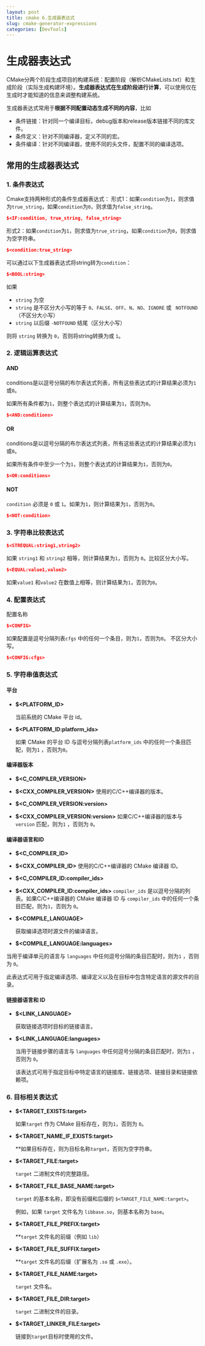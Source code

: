 ```yaml
---
layout: post
title: cmake 6.生成器表达式
slug: cmake-generator-expressions
categories: [DevTools]
---
```

# 生成器表达式

CMake分两个阶段生成项目的构建系统：配置阶段（解析CMakeLists.txt）和生成阶段（实际生成构建环境）。**生成器表达式在生成阶段进行计算**，可以使用仅在生成时才能知道的信息来调整构建系统。

生成器表达式常用于**根据不同配置动态生成不同的内容**，比如
+   条件链接：针对同一个编译目标，debug版本和release版本链接不同的库文件。
+   条件定义：针对不同编译器，定义不同的宏。
+   条件编译：针对不同编译器，使用不同的头文件，配置不同的编译选项。

## 常用的生成器表达式



### 1. 条件表达式

Cmake支持两种形式的条件生成器表达式：
形式1：如果`condition`为`1`，则求值为`true_string`，如果`condition`为`0`，则求值为`false_string`。
```cmake
$<IF:condition, true_string, false_string>
```
形式2：如果`condition`为`1`，则求值为`true_string`，如果`condition`为`0`，则求值为空字符串。
```cmake
$<condition:true_string>
```

可以通过以下生成器表达式将string转为`condition`：

```cmake
$<BOOL:string>
```

如果

+   `string` 为空
+   `string` 是不区分大小写的等于 `0`、`FALSE`、`OFF`、`N`、`NO`、`IGNORE` 或 ` NOTFOUND`（不区分大小写）
+   `string` 以后缀 `-NOTFOUND` 结尾（区分大小写）

则将 `string` 转换为 `0`，否则将string转换为或 `1`。

### 2. 逻辑运算表达式

#### AND

conditions是以逗号分隔的布尔表达式列表，所有这些表达式的计算结果必须为`1`或`0`。

如果所有条件都为`1`，则整个表达式的计算结果为`1`，否则为`0`。

```cmake
$<AND:conditions>
```

#### OR

conditions是以逗号分隔的布尔表达式列表，所有这些表达式的计算结果必须为`1`或`0`。

如果所有条件中至少一个为`1`，则整个表达式的计算结果为`1`，否则为`0`。

```cmake
$<OR:conditions>
```

#### NOT

`condition` 必须是 `0` 或 `1`。如果为`1`，则计算结果为`1`，否则为`0`。

```cmake
$<NOT:condition>
```

### 3. 字符串比较表达式

```cmake
$<STREQUAL:string1,string2>
```

如果 `string1` 和 `string2` 相等，则计算结果为`1`，否则为 `0`。比较区分大小写。

```cmake
$<EQUAL:value1,value2>
```

如果``value1`` 和``value2`` 在数值上相等，则计算结果为`1`，否则为``0``。

### 4. 配置表达式
配置名称
```cmake
$<CONFIG>
```
如果配置是逗号分隔列表``cfgs`` 中的任何一个条目，则为`1`，否则为``0``。
不区分大小写。

```cmake
$<CONFIG:cfgs>
```
### 5. 字符串值表达式

#### 平台

+   **$<PLATFORM_ID>**

    当前系统的 CMake 平台 id。

+   **$\<PLATFORM_ID:platform_ids>**

    如果 CMake 的平台 ID 与逗号分隔列表``platform_ids`` 中的任何一个条目匹配，则为`1` ，否则为``0``。


#### 编译器版本

+   **$<C_COMPILER_VERSION>**
+   **$<CXX_COMPILER_VERSION>**
    使用的C/C++编译器的版本。

+   **$\<C_COMPILER_VERSION:version>**
+   **$\<CXX_COMPILER_VERSION:version>**
    如果C/C++编译器的版本与 `version` 匹配，则为`1` ，否则为 `0`。


#### 编译器语言和ID

+   **$<C_COMPILER_ID>**
+   **$<CXX_COMPILER_ID>**
    使用的C/C++编译器的 CMake 编译器 ID。

+   **$\<C_COMPILER_ID:compiler_ids>**
+   **$\<CXX_COMPILER_ID:compiler_ids>**
     `compiler_ids` 是以逗号分隔的列表。如果C/C++编译器的 CMake 编译器 ID 与 `compiler_ids` 中的任何一个条目匹配，则为`1`，否则为 `0`。

+   **$<COMPILE_LANGUAGE>**

    获取编译选项时源文件的编译语言。

+   **$\<COMPILE_LANGUAGE:languages>**

   当用于编译单元的语言与 `languages` 中任何逗号分隔的条目匹配时，则为`1` ，否则为 `0`。

   此表达式可用于指定编译选项、编译定义以及在目标中包含特定语言的源文件的目录。

#### 链接器语言和 ID

+   **$<LINK_LANGUAGE>**

    获取链接选项时目标的链接语言。

+   **$\<LINK_LANGUAGE:languages>**

    当用于链接步骤的语言与 `languages` 中任何逗号分隔的条目匹配时，则为`1` ，否则为 `0`。

    该表达式可用于指定目标中特定语言的链接库、链接选项、链接目录和链接依赖项。

### 6. 目标相关表达式

+   **$\<TARGET_EXISTS:target>**

    如果``target`` 作为 CMake 目标存在，则为`1`，否则为 `0`。

+   **$\<TARGET_NAME_IF_EXISTS:target>**

    **如果目标存在，则为目标名称`target`，否则为空字符串。

+   **$\<TARGET_FILE:target>**

    `target` 二进制文件的完整路径。

+   **$\<TARGET_FILE_BASE_NAME:target>**

    `target` 的基本名称，即没有前缀和后缀的 `$<TARGET_FILE_NAME:target>`。

    例如，如果 `target` 文件名为 `libbase.so`，则基本名称为 `base`。

+   **$\<TARGET_FILE_PREFIX:target>**

    **`target` 文件名的前缀（例如 `lib`）

+   **$\<TARGET_FILE_SUFFIX:target>**

    **`target` 文件名的后缀（扩展名为 `.so` 或 `.exe`）。

+   **$\<TARGET_FILE_NAME:target>**

    `target` 文件名。

+   **$\<TARGET_FILE_DIR:target>**

    `target` 二进制文件的目录。

+   **$\<TARGET_LINKER_FILE:target>**

    链接到`target`目标时使用的文件。
